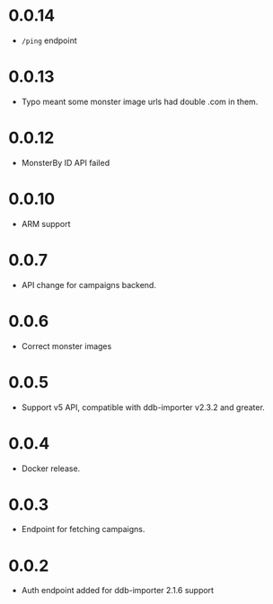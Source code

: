 # 0.0.14

* `/ping` endpoint

# 0.0.13

* Typo meant some monster image urls had double .com in them.

# 0.0.12

* MonsterBy ID API failed

# 0.0.10

* ARM support

# 0.0.7

* API change for campaigns backend.

# 0.0.6

* Correct monster images

# 0.0.5

* Support v5 API, compatible with ddb-importer v2.3.2 and greater.

# 0.0.4

* Docker release.

# 0.0.3

* Endpoint for fetching campaigns.

# 0.0.2

* Auth endpoint added for ddb-importer 2.1.6 support
